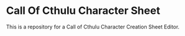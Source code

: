 # Call Of Cthulu Character Sheet
This is a repository for a Call of Cthulu Character Creation Sheet Editor.
